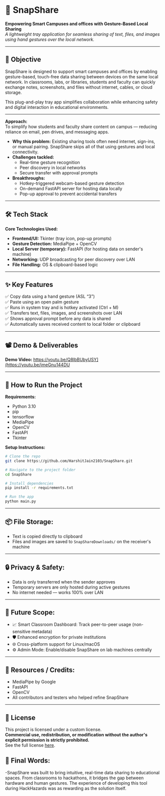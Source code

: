 # 🚀 SnapShare  
**Empowering Smart Campuses and offices with Gesture-Based Local Sharing**  
*A lightweight tray application for seamless sharing of text, files, and images using hand gestures over the local network.*

---

## 🎯 Objective  
SnapShare is designed to support smart campuses and offices by enabling gesture-based, touch-free data sharing between devices on the same local network. In classrooms, labs, or libraries, students and faculty can quickly exchange notes, screenshots, and files without internet, cables, or cloud storage.

This plug-and-play tray app simplifies collaboration while enhancing safety and digital interaction in educational environments.

---

**Approach:**  
To simplify how students and faculty share content on campus — reducing reliance on email, pen drives, and messaging apps.  
- **Why this problem:** Existing sharing tools often need internet, sign-ins, or manual pairing. SnapShare skips all of that using gestures and local connectivity.  
- **Challenges tackled:**  
  - Real-time gesture recognition  
  - Peer discovery in local networks  
  - Secure transfer with approval prompts  
- **Breakthroughs:**  
  - Hotkey-triggered webcam-based gesture detection  
  - On-demand FastAPI server for hosting data locally  
  - Pop-up approval to prevent accidental transfers  

---

## 🛠️ Tech Stack  
**Core Technologies Used:**  
- **Frontend/UI:** Tkinter (tray icon, pop-up prompts)  
- **Gesture Detection:** MediaPipe + OpenCV  
- **Local Server (temporary):** FastAPI (for hosting data on sender's machine)  
- **Networking:** UDP broadcasting for peer discovery over LAN  
- **File Handling:** OS & clipboard-based logic


---

## ✨ Key Features  
✅ Copy data using a hand gesture (ASL “3”)  
✅ Paste using an open palm gesture  
✅ Runs in system tray and is hotkey activated (Ctrl + M)  
✅ Transfers text, files, images, and screenshots over LAN  
✅ Shows approval prompt before any data is shared  
✅ Automatically saves received content to local folder or clipboard  

---

## 📽️ Demo & Deliverables  
**Demo Video:** https://youtu.be/Q8lbBUbyUSY](https://youtu.be/jmeGnu144DU 

---

## 🧪 How to Run the Project  

**Requirements:**  
- Python 3.10  
- pip
- tensorflow
- MediaPipe  
- OpenCV  
- FastAPI  
- Tkinter

**Setup Instructions:**  
```bash
# Clone the repo
git clone https://github.com/HarshitJain2103/SnapShare.git

# Navigate to the project folder
cd SnapShare

# Install dependencies
pip install -r requirements.txt

# Run the app
python main.py
```
---

## 📦 File Storage:
- Text is copied directly to clipboard  
- Files and images are saved to `SnapShareDownloads/` on the receiver's machine

---

## 🔒 Privacy & Safety:
- Data is only transferred when the sender approves  
- Temporary servers are only hosted during active gestures  
- No internet needed — works 100% over LAN

---

## 🧬 Future Scope:
- 📈 Smart Classroom Dashboard: Track peer-to-peer usage (non-sensitive metadata)  
- 🛡️ Enhanced encryption for private institutions  
- 🌐 Cross-platform support for Linux/macOS  
- ⚙️ Admin Mode: Enable/disable SnapShare on lab machines centrally

---

## 📎 Resources / Credits:
- MediaPipe by Google
- FastAPI
- OpenCV
- All contributors and testers who helped refine SnapShare

---
## 📜 License  
This project is licensed under a custom license.  
**Commercial use, redistribution, or modification without the author's explicit permission is strictly prohibited.**  
See the full license [here](./LICENSE).

## 🏁 Final Words:

-SnapShare was built to bring intuitive, real-time data sharing to educational spaces. From classrooms to hackathons, it bridges the gap between hardware and human gestures. The experience of developing this tool during HackHazards was as rewarding as the solution itself.

